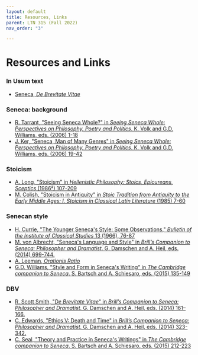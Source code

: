```yaml
---
layout: default
title: Resources, Links
parent: LTN 315 (Fall 2022)
nav_order: "3"

---
```

# Resources and Links

### In Usum text
* [Seneca, _De Brevitate Vitae_](https://www.inusum.com/seneca/de-brevitate-vitae)

### Seneca: background
* [R. Tarrant, "Seeing Seneca Whole?" in _Seeing Seneca Whole: Perspectives on Philosophy, Poetry and Politics_. K. Volk and G.D. Williams, eds. (2006) 1-18]()
* [J. Ker, "Seneca, Man of Many Genres" in _Seeing Seneca Whole: Perspectives on Philosophy, Poetry and Politics_. K. Volk and G.D. Williams, eds. (2006) 19-42]()

### Stoicism
* [A. Long, "Stoicism" in _Hellenistic Philosophy: Stoics, Epicureans, Sceptics_ (1986²) 107-209]()
* [M. Colish, "Stoicism in Antiquity" in _Stoic Tradition from Antiquity to the Early Middle Ages: I. Stoicism in Classical Latin Literature_ (1985) 7-60]()

### Senecan style
* [H. Currie, "The Younger Seneca's Style: Some Observations," _Bulletin of the Institute of Classical Studies_ 13 (1966), 76-87]()
* [M. von Albrecht, "Seneca's Language and Style" in _Brill’s Companion to Seneca: Philosopher and Dramatist_. G. Damschen and A. Heil, eds. (2014) 699-744.]()
* [A. Leeman, _Orationis Ratio_]()
* [G.D. Williams, "Style and Form in Seneca's Writing" in _The Cambridge companion to Seneca_. S. Bartsch and A. Schiesaro, eds. (2015) 135-149]()

### DBV
* [R. Scott Smith, "_De Brevitate Vitae_" in _Brill’s Companion to Seneca: Philosopher and Dramatist_. G. Damschen and A. Heil, eds. (2014) 161–166.]()
* [C. Edwards, "Ethics V: Death and Time" in _Brill’s Companion to Seneca: Philosopher and Dramatist_. G. Damschen and A. Heil, eds. (2014) 323-342.]()
* [C. Seal, "Theory and Practice in Seneca's Writings" in _The Cambridge companion to Seneca_. S. Bartsch and A. Schiesaro, eds. (2015) 212-223]()